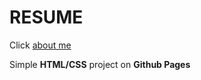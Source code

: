 # RESUME

Click [about me](https://esgeri.github.io/cv/)

Simple **HTML/CSS** project on **Github Pages**
